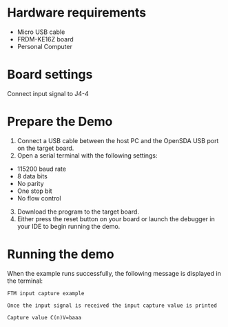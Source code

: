 Hardware requirements
=====================
- Micro USB cable
- FRDM-KE16Z board
- Personal Computer

Board settings
==============
Connect input signal to J4-4

Prepare the Demo
================
1.  Connect a USB cable between the host PC and the OpenSDA USB port on the target board.
2.  Open a serial terminal with the following settings:
   - 115200 baud rate
   - 8 data bits
   - No parity
   - One stop bit
   - No flow control
3. Download the program to the target board.
4. Either press the reset button on your board or launch the debugger in your IDE to begin running the demo.

Running the demo
================
When the example runs successfully, the following message is displayed in the terminal:

~~~~~~~~~~~~~~~~~~~~~~~
FTM input capture example

Once the input signal is received the input capture value is printed

Capture value C(n)V=baaa
~~~~~~~~~~~~~~~~~~~~~~~
